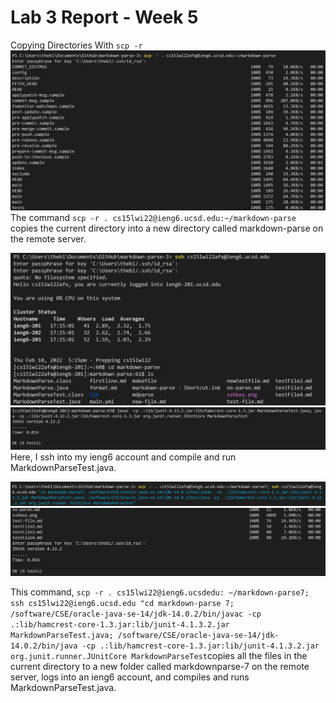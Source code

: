 # Lab 3 Report - Week 5
Copying Directories With ```scp -r```
![Image](https://raw.githubusercontent.com/taniachen/cse15l-lab-reports/main/images/lab3-ss1.png)
The command ```scp -r . cs15lwi22@ieng6.ucsd.edu:~/markdown-parse``` copies the current directory into a new directory called markdown-parse on the remote server.

![Image](https://raw.githubusercontent.com/taniachen/cse15l-lab-reports/main/images/lab3-ss2.png)
![Image](https://raw.githubusercontent.com/taniachen/cse15l-lab-reports/main/images/lab3-ss3.png)
Here, I ssh into my ieng6 account and compile and run MarkdownParseTest.java.

![Image](https://raw.githubusercontent.com/taniachen/cse15l-lab-reports/main/images/lab3-ss5.png)
![Image](https://raw.githubusercontent.com/taniachen/cse15l-lab-reports/main/images/lab3-ss6.png)

This command, ```scp -r . cs15lwi22@ieng6.ucsdedu: ~/markdown-parse7; ssh cs15lwi22@ieng6.ucsd.edu "cd markdown-parse 7; /software/CSE/oracle-java-se-14/jdk-14.0.2/bin/javac -cp .:lib/hamcrest-core-1.3.jar:lib/junit-4.1.3.2.jar MarkdownParseTest.java; /software/CSE/oracle-java-se-14/jdk-14.0.2/bin/java -cp .:lib/hamcrest-core-1.3.jar:lib/junit-4.1.3.2.jar org.junit.runner.JUnitCore MarkdownParseTest```copies all the files in the current directory to a new folder called markdownparse-7 on the remote server, logs into an ieng6 account, and compiles and runs MarkdownParseTest.java.